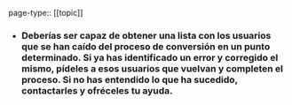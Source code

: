 page-type:: [[topic]]
- ### Deberías ser capaz de obtener una lista con los usuarios que se han caído del proceso de conversión en un punto determinado. Si ya has identificado un error y corregido el mismo, pídeles a esos usuarios que vuelvan y completen el proceso. Si no has entendido lo que ha sucedido, contactarles y ofréceles tu ayuda.


